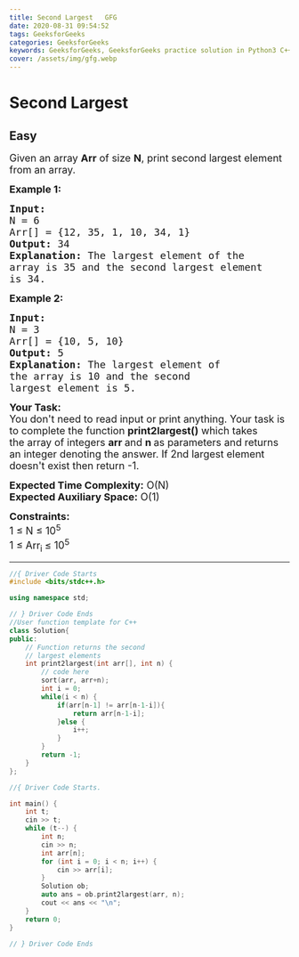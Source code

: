 ```yaml
---
title: Second Largest   GFG
date: 2020-08-31 09:54:52
tags: GeeksforGeeks
categories: GeeksforGeeks
keywords: GeeksforGeeks, GeeksforGeeks practice solution in Python3 C++ Java, Second Largest - GFG solution
cover: /assets/img/gfg.webp
---
```



# Second Largest
## Easy
<div class="problems_problem_content__Xm_eO"><p><span style="font-size:18px">Given an array <strong>Arr</strong> of size <strong>N</strong>, print second largest element from an array.</span></p>

<p><span style="font-size:18px"><strong>Example 1:</strong></span></p>

<pre><span style="font-size:18px"><strong>Input:</strong> 
N = 6
Arr[] = {12, 35, 1, 10, 34, 1}
<strong>Output:</strong> 34
<strong>Explanation: </strong>The largest element of the 
array is 35 and the second largest element
is 34.</span></pre>

<p><span style="font-size:18px"><strong>Example 2:</strong></span></p>

<pre><span style="font-size:18px"><strong>Input:</strong> 
N = 3
Arr[] = {10, 5, 10}
<strong>Output:</strong> 5
<strong>Explanation: </strong>The largest element of 
the array is 10 and the second 
largest element is 5.</span></pre>

<p><span style="font-size:18px"><strong>Your Task:</strong><br>
You don't need to read input or print anything. Your task is to complete the function&nbsp;<strong>print2largest()</strong>&nbsp;which takes the&nbsp;array of&nbsp;integers&nbsp;<strong>arr&nbsp;</strong>and&nbsp;<strong>n</strong><strong>&nbsp;</strong>as parameters and returns an integer denoting the answer. If 2nd largest element doesn't exist&nbsp;then return -1.</span></p>

<p><span style="font-size:18px"><strong>Expected Time Complexity:</strong>&nbsp;O(N)<br>
<strong>Expected Auxiliary Space:</strong>&nbsp;O(1)</span></p>

<p><span style="font-size:18px"><strong>Constraints:</strong><br>
1 ≤ N ≤ 10<sup>5</sup><br>
1 ≤ Arr<sub>i </sub>≤ 10<sup>5</sup></span></p>
</div>

---




```cpp
//{ Driver Code Starts
#include <bits/stdc++.h>

using namespace std;

// } Driver Code Ends
//User function template for C++
class Solution{
public:	
	// Function returns the second
	// largest elements
	int print2largest(int arr[], int n) {
	    // code here
	    sort(arr, arr+n);
	    int i = 0;
	    while(i < n) {
	        if(arr[n-1] != arr[n-1-i]){
	            return arr[n-1-i];
	        }else {
	            i++;
	        }
	    }
	    return -1;
	}
};

//{ Driver Code Starts.

int main() {
    int t;
    cin >> t;
    while (t--) {
        int n;
        cin >> n;
        int arr[n];
        for (int i = 0; i < n; i++) {
            cin >> arr[i];
        }
        Solution ob;
        auto ans = ob.print2largest(arr, n);
        cout << ans << "\n";
    }
    return 0;
}

// } Driver Code Ends
```
